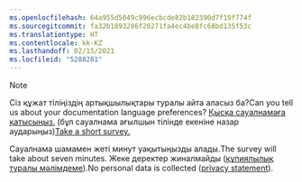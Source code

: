 ```yaml
---
ms.openlocfilehash: 64a955d5049c996ecbcde82b182390d7f19f774f
ms.sourcegitcommit: fa32b1893286f20271fa4ec4be8fc68bd135f53c
ms.translationtype: HT
ms.contentlocale: kk-KZ
ms.lasthandoff: 02/15/2021
ms.locfileid: "5288281"
---
```

> [!NOTE]
><span data-ttu-id="6fe51-101">Сіз құжат тіліңіздің артықшылықтары туралы айта аласыз ба?</span><span class="sxs-lookup"><span data-stu-id="6fe51-101">Can you tell us about your documentation language preferences?</span></span> <span data-ttu-id="6fe51-102">[Қысқа сауалнамаға қатысыңыз.](https://aka.ms/BAG_Docs_Language_Survey) (бұл сауалнама ағылшын тілінде екеніне назар аударыңыз)</span><span class="sxs-lookup"><span data-stu-id="6fe51-102">[Take a short survey.](https://aka.ms/BAG_Docs_Language_Survey)</span></span>
>
><span data-ttu-id="6fe51-103">Сауалнама шамамен жеті минут уақытыңызды алады.</span><span class="sxs-lookup"><span data-stu-id="6fe51-103">The survey will take about seven minutes.</span></span> <span data-ttu-id="6fe51-104">Жеке деректер жиналмайды ([құпиялылық туралы мәлімдеме](https://go.microsoft.com/fwlink/?LinkId=521839)).</span><span class="sxs-lookup"><span data-stu-id="6fe51-104">No personal data is collected ([privacy statement](https://go.microsoft.com/fwlink/?LinkId=521839)).</span></span>
